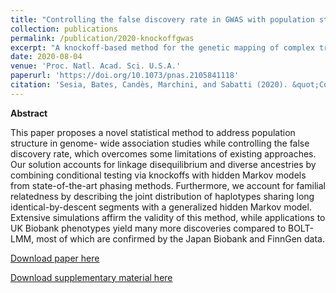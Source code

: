 ```yaml
---
title: "Controlling the false discovery rate in GWAS with population structure"
collection: publications
permalink: /publication/2020-knockoffgwas
excerpt: "A knockoff-based method for the genetic mapping of complex traits at multiple resolutions accounting for population structure, and a large-scale application to the UK Biobank data."
date: 2020-08-04
venue: 'Proc. Natl. Acad. Sci. U.S.A.'
paperurl: 'https://doi.org/10.1073/pnas.2105841118'
citation: 'Sesia, Bates, Candès, Marchini, and Sabatti (2020). &quot;Controlling the false discovery rate in GWAS with population structure.&quot; <i>Proc. Natl. Acad. Sci. U.S.A.</i>, 1180 (40).'
---
```


**Abstract**

This paper proposes a novel statistical method to address population structure in genome-
wide association studies while controlling the false discovery rate, which overcomes some
limitations of existing approaches. Our solution accounts for linkage disequilibrium and
diverse ancestries by combining conditional testing via knockoffs with hidden Markov models
from state-of-the-art phasing methods. Furthermore, we account for familial relatedness by
describing the joint distribution of haplotypes sharing long identical-by-descent segments
with a generalized hidden Markov model. Extensive simulations affirm the validity of this
method, while applications to UK Biobank phenotypes yield many more discoveries compared
to BOLT-LMM, most of which are confirmed by the Japan Biobank and FinnGen data.

[Download paper here](http://msesia.github.io/files/knockoffgwas.pdf)

[Download supplementary material here](http://msesia.github.io/files/knockoffgwas-supp.pdf)
